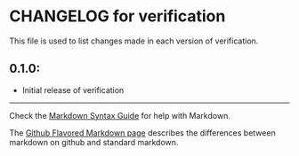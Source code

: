 # CHANGELOG for verification

This file is used to list changes made in each version of verification.

## 0.1.0:

* Initial release of verification

- - - 
Check the [Markdown Syntax Guide](http://daringfireball.net/projects/markdown/syntax) for help with Markdown.

The [Github Flavored Markdown page](http://github.github.com/github-flavored-markdown/) describes the differences between markdown on github and standard markdown.
